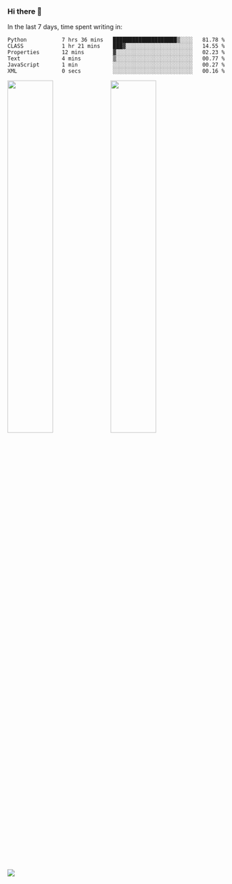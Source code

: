 ### Hi there 👋

In the last 7 days, time spent writing in:

<!--START_SECTION:waka-->

```text
Python           7 hrs 36 mins   ████████████████████▒░░░░   81.78 %
CLASS            1 hr 21 mins    ███▓░░░░░░░░░░░░░░░░░░░░░   14.55 %
Properties       12 mins         ▓░░░░░░░░░░░░░░░░░░░░░░░░   02.23 %
Text             4 mins          ▒░░░░░░░░░░░░░░░░░░░░░░░░   00.77 %
JavaScript       1 min           ░░░░░░░░░░░░░░░░░░░░░░░░░   00.27 %
XML              0 secs          ░░░░░░░░░░░░░░░░░░░░░░░░░   00.16 %
```

<!--END_SECTION:waka-->

<img src="https://wakatime.com/share/@jimtje/5d0c92de-08f8-4a72-8f2f-6a9693d1e318.svg" width=45% height=45%> <img src="https://wakatime.com/share/@jimtje/501498ae-bda5-4da7-a89d-b40bcdd5556d.svg" width=45% height=45%>

![](https://hit.yhype.me/github/profile?user_id=43537315)
